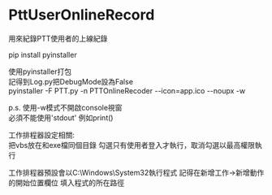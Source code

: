 # PttUserOnlineRecord
用來紀錄PTT使用者的上線紀錄

pip install pyinstaller

使用pyinstaller打包  
記得到Log.py把DebugMode設為False  
pyinstaller -F PTT.py  -n PTTOnlineRecoder --icon=app.ico --noupx -w

p.s. 使用-w模式不開啟console視窗  
必須不能使用'stdout' 例如print()

工作排程器設定相關:  
把vbs放在和exe檔同個目錄
勾選只有使用者登入才執行，取消勾選以最高權限執行

工作排程器預設會以C:\Windows\System32執行程式
記得在新增工作->新增動作的開始位置欄位 填入程式的所在路徑
